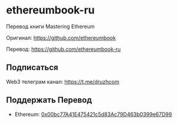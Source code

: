 # ethereumbook-ru
Перевод книги Mastering Ethereum

Оригинал: https://github.com/ethereumbook

Перевод: https://github.com/ethereumbook-ru

## Подписаться

Web3 телеграм канал: https://t.me/druzhcom

## Поддержать Перевод

- Ethereum: [0x00bc77A41E475421c5d83Ac79D463b0399e67D99](https://etherscan.io/address/0x00bc77A41E475421c5d83Ac79D463b0399e67D99)